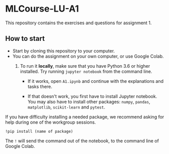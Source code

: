# MLCourse-LU-A1
This repository contains the exercises and questions for assignment 1.

## How to start
* Start by cloning this repository to your computer. 
* You can do the assignment on your own computer, or use Google Colab.
    1. To run it **locally**, make sure that you have Python 3.6 or higher installed. Try running `jupyter notebook` from the command line. 
       
       * If it works, open `A1.ipynb` and continue with the explanations and tasks there.
       
        * If that doesn't work, you first have to install Jupyter notebook. You may also have to install other packages: `numpy`, `pandas`, `matplotlib`, `scikit-learn` and `pytest`.

If you have difficulty installing a needed package, we recommend asking for help during one of the workgroup sessions.

`!pip install (name of package)`

The `!` will send the command out of the notebook, to the command line of Google Colab.